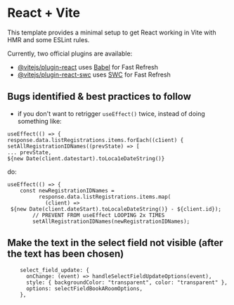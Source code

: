 # React + Vite

This template provides a minimal setup to get React working in Vite with HMR and some ESLint rules.

Currently, two official plugins are available:

- [@vitejs/plugin-react](https://github.com/vitejs/vite-plugin-react/blob/main/packages/plugin-react/README.md) uses [Babel](https://babeljs.io/) for Fast Refresh
- [@vitejs/plugin-react-swc](https://github.com/vitejs/vite-plugin-react-swc) uses [SWC](https://swc.rs/) for Fast Refresh



## Bugs identified & best practices to follow

- if you don't want to retrigger `useEffect()` twice, instead of doing something like:

```
useEffect(() => {
response.data.listRegistrations.items.forEach((c1ient) {
setAllRegistrationIDNames((prevState) => [
... prevState,
${new Date(client.datestart).toLoca1eDateString()}
```

do:

```
useEffect(() => {
    const newRegistrationIDNames =
          response.data.listRegistrations.items.map(
            (client) =>
 ${new Date(client.dateStart).toLocaleDateString()} - ${client.id});
        // PREVENT FROM useEffect LOOPING 2x TIMES
        setAllRegistrationIDNames(newRegistrationIDNames);
```


## Make the text in the select field not visible (after the text has been chosen)

```
    select_field_update: {
      onChange: (event) => handleSelectFieldUpdateOptions(event),
      style: { backgroundColor: "transparent", color: "transparent" },
      options: selectFieldBookARoomOptions,
    },
```